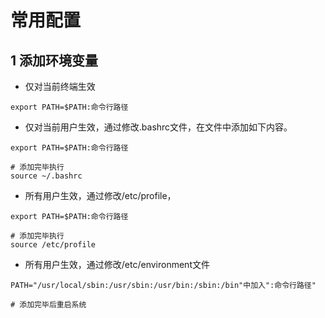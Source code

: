 # 常用配置

## 1 添加环境变量

- 仅对当前终端生效

```shell
export PATH=$PATH:命令行路径
```

- 仅对当前用户生效，通过修改.bashrc文件，在文件中添加如下内容。

```shell
export PATH=$PATH:命令行路径

# 添加完毕执行
source ~/.bashrc
```

- 所有用户生效，通过修改/etc/profile，

```shell
export PATH=$PATH:命令行路径

# 添加完毕执行
source /etc/profile
```

- 所有用户生效，通过修改/etc/environment文件

```shell
PATH="/usr/local/sbin:/usr/sbin:/usr/bin:/sbin:/bin"中加入":命令行路径"

# 添加完毕后重启系统
```


